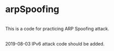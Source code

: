 # arpSpoofing

<br>This is a code for practicing ARP Spoofing attack.

<br>2019-08-03 IPv6 attack code should be added.
